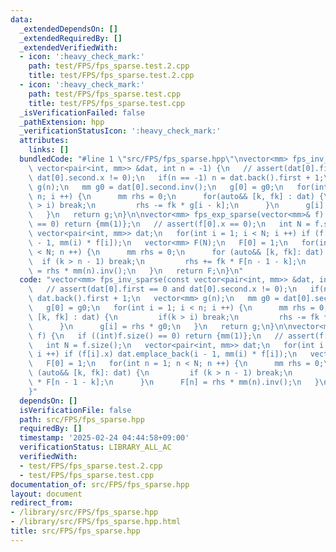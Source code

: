 ```yaml
---
data:
  _extendedDependsOn: []
  _extendedRequiredBy: []
  _extendedVerifiedWith:
  - icon: ':heavy_check_mark:'
    path: test/FPS/fps_sparse.test.2.cpp
    title: test/FPS/fps_sparse.test.2.cpp
  - icon: ':heavy_check_mark:'
    path: test/FPS/fps_sparse.test.cpp
    title: test/FPS/fps_sparse.test.cpp
  _isVerificationFailed: false
  _pathExtension: hpp
  _verificationStatusIcon: ':heavy_check_mark:'
  attributes:
    links: []
  bundledCode: "#line 1 \"src/FPS/fps_sparse.hpp\"\nvector<mm> fps_inv_sparse(const\
    \ vector<pair<int, mm>> &dat, int n = -1) {\n   // assert(dat[0].first == 0 and\
    \ dat[0].second.x != 0);\n   if(n == -1) n = dat.back().first + 1;\n   vector<mm>\
    \ g(n);\n   mm g0 = dat[0].second.inv();\n   g[0] = g0;\n   for(int i = 1; i <\
    \ n; i ++) {\n      mm rhs = 0;\n      for(auto&& [k, fk] : dat) {\n         if(k\
    \ > i) break;\n         rhs -= fk * g[i - k];\n      }\n      g[i] = rhs * g0;\n\
    \   }\n   return g;\n}\n\nvector<mm> fps_exp_sparse(vector<mm>& f) {\n   if ((int)f.size()\
    \ == 0) return {mm(1)};\n   // assert(f[0].x == 0);\n   int N = f.size();\n  \
    \ vector<pair<int, mm>> dat;\n   for(int i = 1; i < N; i ++) if (f[i].x) dat.emplace_back(i\
    \ - 1, mm(i) * f[i]);\n   vector<mm> F(N);\n   F[0] = 1;\n   for(int n = 1; n\
    \ < N; n ++) {\n      mm rhs = 0;\n      for (auto&& [k, fk]: dat) {\n       \
    \  if (k > n - 1) break;\n         rhs += fk * F[n - 1 - k];\n      }\n      F[n]\
    \ = rhs * mm(n).inv();\n   }\n   return F;\n}\n"
  code: "vector<mm> fps_inv_sparse(const vector<pair<int, mm>> &dat, int n = -1) {\n\
    \   // assert(dat[0].first == 0 and dat[0].second.x != 0);\n   if(n == -1) n =\
    \ dat.back().first + 1;\n   vector<mm> g(n);\n   mm g0 = dat[0].second.inv();\n\
    \   g[0] = g0;\n   for(int i = 1; i < n; i ++) {\n      mm rhs = 0;\n      for(auto&&\
    \ [k, fk] : dat) {\n         if(k > i) break;\n         rhs -= fk * g[i - k];\n\
    \      }\n      g[i] = rhs * g0;\n   }\n   return g;\n}\n\nvector<mm> fps_exp_sparse(vector<mm>&\
    \ f) {\n   if ((int)f.size() == 0) return {mm(1)};\n   // assert(f[0].x == 0);\n\
    \   int N = f.size();\n   vector<pair<int, mm>> dat;\n   for(int i = 1; i < N;\
    \ i ++) if (f[i].x) dat.emplace_back(i - 1, mm(i) * f[i]);\n   vector<mm> F(N);\n\
    \   F[0] = 1;\n   for(int n = 1; n < N; n ++) {\n      mm rhs = 0;\n      for\
    \ (auto&& [k, fk]: dat) {\n         if (k > n - 1) break;\n         rhs += fk\
    \ * F[n - 1 - k];\n      }\n      F[n] = rhs * mm(n).inv();\n   }\n   return F;\n\
    }"
  dependsOn: []
  isVerificationFile: false
  path: src/FPS/fps_sparse.hpp
  requiredBy: []
  timestamp: '2025-02-24 04:44:58+09:00'
  verificationStatus: LIBRARY_ALL_AC
  verifiedWith:
  - test/FPS/fps_sparse.test.2.cpp
  - test/FPS/fps_sparse.test.cpp
documentation_of: src/FPS/fps_sparse.hpp
layout: document
redirect_from:
- /library/src/FPS/fps_sparse.hpp
- /library/src/FPS/fps_sparse.hpp.html
title: src/FPS/fps_sparse.hpp
---
```


